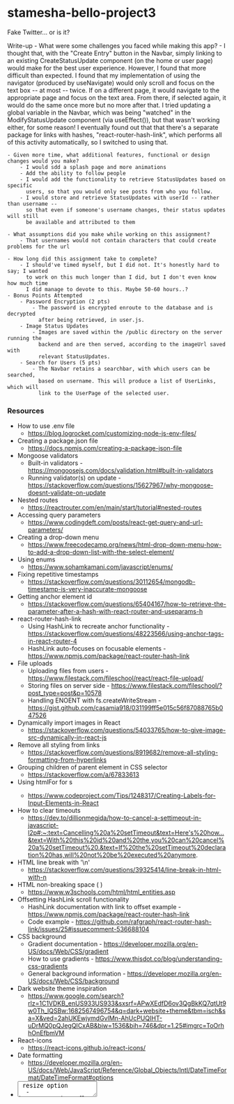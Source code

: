 # stamesha-bello-project3
Fake Twitter... or is it?

Write-up
    - What were some challenges you faced while making this app?
        - I thought that, with the "Create Entry" button in the Navbar, simply linking to
          an existing CreateStatusUpdate component (on the home or user page) would make for
          the best user experience. However, I found that more difficult than expected.
          I found that my implementation of using the navigator (produced by useNavigate)
          would only scroll and focus on the text box -- at most -- twice. If on a different
          page, it would navigate to the appropriate page and focus on the text area.
          From there, if selected again, it would do the same once more but no more after
          that. I tried updating a global variable in the Navbar, which was being "watched"
          in the ModifyStatusUpdate component (via useEffect()), but that wasn't working
          either, for some reason! I eventually found out that that there's a separate package
          for links with hashes, "react-router-hash-link", which performs all of this
          activity automatically, so I switched to using that.

    - Given more time, what additional features, functional or design changes would you make?
        - I would sdd a splash page and more animations
        - Add the ability to follow people
        - I would add the functionality to retrieve StatusUpdates based on specific
          users, so that you would only see posts from who you follow.
        - I would store and retrieve StatusUpdates with userId -- rather than username --
          so that even if someone's username changes, their status updates will still
          be available and attributed to them

    - What assumptions did you make while working on this assignment?
        - That usernames would not contain characters that could create problems for the url

    - How long did this assignment take to complete?
        - I should've timed myself, but I did not. It's honestly hard to say; I wanted
          to work on this much longer than I did, but I don't even know how much time
          I did manage to devote to this. Maybe 50-60 hours..?
    - Bonus Points Attempted
        - Password Encryption (2 pts)
            - The password is encrypted enroute to the database and is decrypted
              after being retrieved, in user.js.
        - Image Status Updates
            - Images are saved within the /public directory on the server running the
              backend and are then served, according to the imageUrl saved with
              relevant StatusUpdates.
        - Search for Users (5 pts)
            - The Navbar retains a searchbar, with which users can be searched,
              based on username. This will produce a list of UserLinks, which will
              link to the UserPage of the selected user.


### Resources
- How to use .env file
    - https://blog.logrocket.com/customizing-node-js-env-files/
- Creating a package.json file
    - https://docs.npmjs.com/creating-a-package-json-file
- Mongoose validators
    - Built-in validators - https://mongoosejs.com/docs/validation.html#built-in-validators
    - Running validator(s) on update - https://stackoverflow.com/questions/15627967/why-mongoose-doesnt-validate-on-update
- Nested routes
    - https://reactrouter.com/en/main/start/tutorial#nested-routes
- Accessing query parameters
    - https://www.codingdeft.com/posts/react-get-query-and-url-parameters/
- Creating a drop-down menu
    - https://www.freecodecamp.org/news/html-drop-down-menu-how-to-add-a-drop-down-list-with-the-select-element/
- Using enums
    - https://www.sohamkamani.com/javascript/enums/
- Fixing repetitive timestamps
    - https://stackoverflow.com/questions/30112654/mongodb-timestamp-is-very-inaccurate-mongoose
- Getting anchor element id
    - https://stackoverflow.com/questions/65404167/how-to-retrieve-the-parameter-after-a-hash-with-react-router-and-useparams-h
- react-router-hash-link
    - Using HashLink to recreate anchor functionality - https://stackoverflow.com/questions/48223566/using-anchor-tags-in-react-router-4
    - HashLink auto-focuses on focusable elements - https://www.npmjs.com/package/react-router-hash-link
- File uploads
    - Uploading files from users - https://www.filestack.com/fileschool/react/react-file-upload/
    - Storing files on server side - https://www.filestack.com/fileschool/?post_type=post&p=10578
    - Handling ENOENT with fs.createWriteStream - https://gist.github.com/casamia918/031199ff5e015c56f87088765b047526
- Dynamically import images in React
    - https://stackoverflow.com/questions/54033765/how-to-give-image-src-dynamically-in-react-js
- Remove all styling from links
    - https://stackoverflow.com/questions/8919682/remove-all-styling-formatting-from-hyperlinks
- Grouping children of parent element in CSS selector
    - https://stackoverflow.com/a/67833613
- Using htmlFor for <label>s
    - https://www.codeproject.com/Tips/1248317/Creating-Labels-for-Input-Elements-in-React
- How to clear timeouts
    - https://dev.to/dillionmegida/how-to-cancel-a-settimeout-in-javascript-l2p#:~:text=Cancelling%20a%20setTimeout&text=Here's%20how...&text=With%20this%20id%20and%20the,you%20can%20cancel%20a%20setTimeout%20.&text=If%20the%20setTimeout%20declaration%20has,will%20not%20be%20executed%20anymore.
- HTML line break with '\n'
    - https://stackoverflow.com/questions/39325414/line-break-in-html-with-n
- HTML non-breaking space (&nbsp;)
    - https://www.w3schools.com/html/html_entities.asp
- Offsetting HashLink scroll functionality
    - HashLink documentation with link to offset example - https://www.npmjs.com/package/react-router-hash-link
    - Code example - https://github.com/rafgraph/react-router-hash-link/issues/25#issuecomment-536688104
- CSS background
    - Gradient documentation - https://developer.mozilla.org/en-US/docs/Web/CSS/gradient
    - How to use gradients - https://www.thisdot.co/blog/understanding-css-gradients
    - General background information - https://developer.mozilla.org/en-US/docs/Web/CSS/background
- Dark website theme inspiration
    - https://www.google.com/search?rlz=1C1VDKB_enUS933US933&sxsrf=APwXEdfD6ov3QgBkKQ7qtUt9w0Th_lQSBw:1682567496754&q=dark+website+theme&tbm=isch&sa=X&ved=2ahUKEwjymdGvlMn-AhUcPUQIHT-uDrMQ0pQJegQICxAB&biw=1536&bih=746&dpr=1.25#imgrc=ToOrhhOnEfbmVM
- React-icons
    - https://react-icons.github.io/react-icons/
- Date formatting
    - https://developer.mozilla.org/en-US/docs/Web/JavaScript/Reference/Global_Objects/Intl/DateTimeFormat/DateTimeFormat#options
- <textarea> resize option
    - https://stackoverflow.com/questions/25567707/textarea-disable-resize-on-x-or-y
- How to style an input field with type "file"
    - https://stackoverflow.com/questions/572768/styling-an-input-type-file-button
- Flexbox align-items values
    - https://css-tricks.com/almanac/properties/a/align-items/
